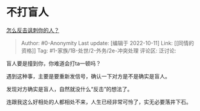 # 不打盲人
[怎么反击讽刺你的人？](https://www.zhihu.com/question/64386030/answer/2711297693)

> Author: #0-Anonymity
> Last update: [编辑于 2022-10-11]
> Link: [[同情的资格]]
> Tag: #1-家族/1B-处世/2-外务/2e-冲突处理
> 评论区:
> 泛讨论:

盲人要是撞到你，你难道会打ta一顿吗？

遇到这种事，主要是要重新发信号，确认一下对方是不是确实是盲人。

发现对方确实是盲人，自然就没什么“反击”的想法了。

连跟我这么好相处的人都相处不来，人生已经非常可怜了，实无必要落井下石。
